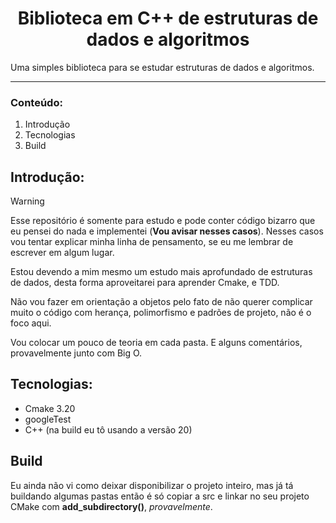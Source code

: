 # <center> Biblioteca em C++ de estruturas de dados e algoritmos </center>

Uma simples biblioteca para se estudar estruturas de dados e algoritmos.

---

### Conteúdo: 

1. Introdução
2. Tecnologias
3. Build


## Introdução:

> [!WARNING]  
> Esse repositório é somente para estudo e pode conter código bizarro que eu pensei do nada e implementei (**Vou avisar nesses casos**). Nesses casos vou tentar explicar minha linha de pensamento, se eu me lembrar de escrever em algum lugar.


Estou devendo a mim mesmo um estudo mais aprofundado de estruturas de dados, desta forma aproveitarei para aprender Cmake, e TDD.

Não vou fazer em orientação a objetos pelo fato de não querer complicar muito o código com herança, polimorfismo e padrões de projeto, não é o foco aqui.

Vou colocar um pouco de teoria em cada pasta. E alguns comentários, provavelmente junto com Big O.



## Tecnologias:

- Cmake 3.20
- googleTest
- C++ (na build eu tô usando a versão 20)

## Build

Eu ainda não vi como deixar disponibilizar o projeto inteiro, mas já tá buildando algumas pastas então é só copiar a src e linkar no seu projeto CMake com **add_subdirectory()**, *provavelmente*.
